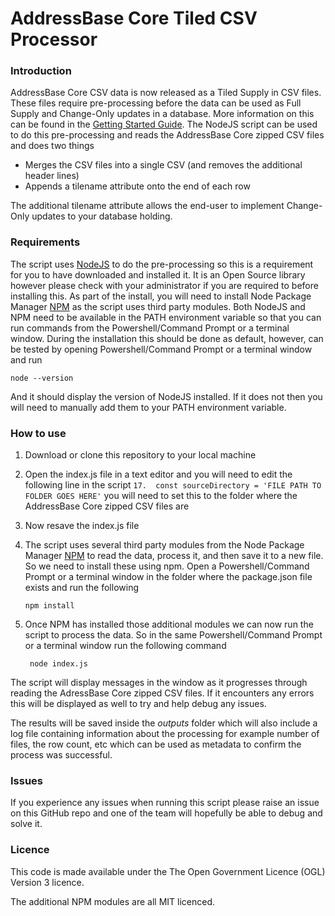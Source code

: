 # AddressBase Core Tiled CSV Processor

### Introduction

AddressBase Core CSV data is now released as a Tiled Supply in CSV files. These files require pre-processing before the data can be used as Full Supply and Change-Only updates in a database. More information on this can be found in the [Getting Started Guide](https://www.ordnancesurvey.co.uk/documents/product-support/getting-started/ab-core-getting-started-guide-v1.0.pdf). The NodeJS script can be used to do this pre-processing and reads the AddressBase Core zipped CSV files and does two things

- Merges the CSV files into a single CSV (and removes the additional header lines)
- Appends a tilename attribute onto the end of each row 

The additional tilename attribute allows the end-user to implement Change-Only updates to your database holding.

### Requirements 

The script uses [NodeJS](https://nodejs.org/en/) to do the pre-processing so this is a requirement for you to have downloaded and installed it. It is an Open Source library however please check with your administrator if you are required to before installing this. As part of the install, you will need to install Node Package Manager [NPM](https://www.npmjs.com/) as the script uses third party modules. Both NodeJS and NPM need to be available in the PATH environment variable so that you can run commands from the Powershell/Command Prompt or a terminal window. During the installation this should be done as default, however, can be tested by opening Powershell/Command Prompt or a terminal window and run

```
node --version
```

And it should display the version of NodeJS installed. If it does not then you will need to manually add them to your PATH environment variable.

### How to use

1. Download or clone this repository to your local machine 
2. Open the index.js file in a text editor and you will need to edit the following line in the script
   ```17.  const sourceDirectory = 'FILE PATH TO FOLDER GOES HERE'``` you will need to set this to the folder where the AddressBase Core zipped CSV files are 
3. Now resave the index.js file
4. The script uses several third party modules from the Node Package Manager [NPM](https://www.npmjs.com/) to read the data, process it, and then save it to a new file. So we need to install these using npm. Open a Powershell/Command Prompt or a terminal window in the folder where the package.json file exists and run the following

    ```
    npm install
    ```
5. Once NPM has installed those additional modules we can now run the script to process the data. So in the same Powershell/Command Prompt or a terminal window run the following command
   
   ```
    node index.js
   ```

The script will display messages in the window as it progresses through reading the AdressBase Core zipped CSV files. If it encounters any errors this will be displayed as well to try and help debug any issues.

The results will be saved inside the *outputs* folder which will also include a log file containing information about the processing for example number of files, the row count, etc which can be used as metadata to confirm the process was successful.

### Issues

If you experience any issues when running this script please raise an issue on this GitHub repo and one of the team will hopefully be able to debug and solve it.

### Licence

This code is made available under the The Open Government Licence (OGL) Version 3 licence.

The additional NPM modules are all MIT licenced.